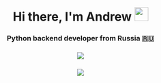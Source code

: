 <h1 align="center">Hi there, I'm Andrew <img src="https://github.com/blackcater/blackcater/raw/main/images/Hi.gif" width="32"></h1>
<h3 align="center">Python backend developer from Russia 🇷🇺</h3>
<h3 align="center"><img src="https://img.shields.io/badge/python-3670A0?style=for-the-badge&logo=python&logoColor=ffdd54"></h3>
<h3 align="center"><img src="https://github-profile-trophy.vercel.app/?username=Artek22"></h3>
